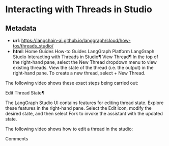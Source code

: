 # Interacting with Threads in Studio



## Metadata

- **url**: https://langchain-ai.github.io/langgraph/cloud/how-tos/threads_studio/
- **html**: Home
Guides
How-to Guides
LangGraph Platform
LangGraph Studio
Interacting with Threads in Studio¶
View Thread¶
In the top of the right-hand pane, select the New Thread dropdown menu to view existing threads.
View the state of the thread (i.e. the output) in the right-hand pane.
To create a new thread, select + New Thread.

The following video shows these exact steps being carried out:

Edit Thread State¶

The LangGraph Studio UI contains features for editing thread state. Explore these features in the right-hand pane. Select the Edit icon, modify the desired state, and then select Fork to invoke the assistant with the updated state.

The following video shows how to edit a thread in the studio:

Comments
